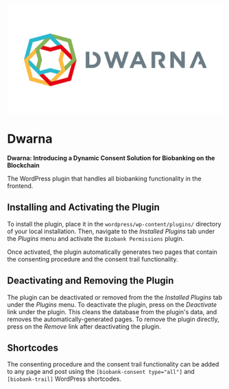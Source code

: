 ![](https://github.com/NicholasMamo/dwarna/raw/master/assets/logo.png "Dwarna Logo")

# Dwarna
**Dwarna: Introducing a Dynamic Consent Solution for Biobanking on the Blockchain**

The WordPress plugin that handles all biobanking functionality in the frontend.

## Installing and Activating the Plugin

To install the plugin, place it in the `wordpress/wp-content/plugins/` directory of your local installation. Then, navigate to the _Installed Plugins_ tab under the _Plugins_ menu and activate the `Biobank Permissions` plugin.

Once activated, the plugin automatically generates two pages that contain the consenting procedure and the consent trail functionality.

## Deactivating and Removing the Plugin

The plugin can be deactivated or removed from the the _Installed Plugins_ tab under the _Plugins_ menu. To deactivate the plugin, press on the _Deactivate_ link under the plugin. This cleans the database from the plugin's data, and removes the automatically-generated pages. To remove the plugin directly, press on the _Remove_ link after deactivating the plugin.

## Shortcodes

The consenting procedure and the consent trail functionality can be added to any page and post using the `[biobank-consent type="all"]` and `[biobank-trail]` WordPress shortcodes.

